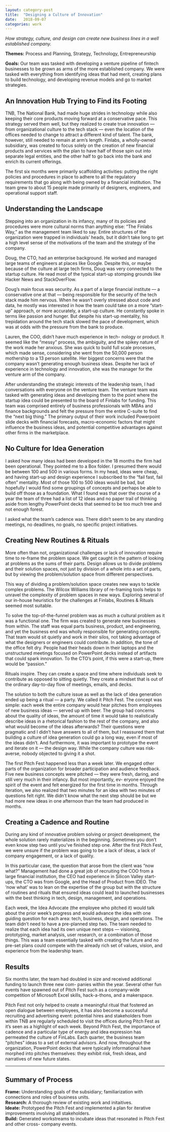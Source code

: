 ```yaml
---
layout: category-post
title:  "Designing a Culture of Innovation"
date:   2018-09-07
categories: work
---
```


*How strategy, culture, and design can create new business lines in a well established company.*

**Themes:** Process and Planning, Strategy, Technology, Entrepreneurship

**Goals:** Our team was tasked with developing a venture pipeline of fintech businesses to be grown as arms of the more established company. We were tasked with everything from identifying ideas that had merit, creating plans to build technology, and developing revenue models and go to market strategies. 

## An Innovation Hub Trying to Find its Footing 

TNB, The National Bank, had made huge strides in technology while also keeping their core products moving forward at a conservative pace. This strategy served them well, but they realized to create true innovation — from organizational culture to the tech stack — even the location of the offices needed to change to attract a different kind of talent. The bank, however, still needed to remain at arm’s length. Finlabs, a wholly-owned subsidiary, was created to focus solely on the creation of new financial products and services with the plan to have half of those spin out into separate legal entities, and the other half to go back into the bank and enrich its current offerings. 

The first six months were primarily scaffolding activities: putting the right policies and procedures in place to adhere to all the regulatory requirements that go along with being owned by a financial institution. The team grew to about 15 people made primarily of designers, engineers, and operational support staff. 

## Understanding the Landscape 

Stepping into an organization in its infancy, many of its policies and procedures were more cultural norms than anything else: “The Finlabs Way,” as the management team liked to say. Entire structures of the organization were trapped in individuals’ heads, but it didn’t take long to get a high level sense of the motivations of the team and the strategy of the company. 

Doug, the CTO, had an enterprise background. He worked and managed large teams of engineers at places like Google. Despite this, or maybe because of the culture at large tech firms, Doug was very connected to the startup culture. He read most of the typical start-up stomping grounds like Hacker News and StackOverFlow. 

Doug’s main focus was security. As a part of a large financial institute — a conservative one at that — being responsible for the security of the tech stack made him nervous. When he wasn’t overly stressed about code and data, he mostly was interested in how the team could take on a more “start-up” approach, or more accurately, a start-up culture. He constantly spoke in terms like passion and hunger. But despite his start-up mentality, his trepidation around the tech stack slowed the pace of development, which was at odds with the pressure from the bank to produce. 

Lauren, the COO, didn’t have much experience in tech- nology or product. It seemed like the “messy” process, the ambiguity, and the spikey nature of the work made her anxious. She was quick to build full scale processes, which made sense, considering she went from the 50,000 person mothership to a 13 person satellite. Her biggest concerns were that the company wasn’t generating enough business ideas. Despite her lack of experience in technology and innovation, she was the manager for the venture arm of the company. 

After understanding the strategic interests of the leadership team, I had conversations with everyone on the venture team. The venture team was tasked with generating ideas and developing them to the point where the startup idea could be presented to the board of Finlabs for funding. This team was comprised entirely of business professionals with MBAs and finance backgrounds and felt the pressure from the entire C-suite to find the “next big thing.” The primary output of their work included Powerpoint slide decks with financial forecasts, macro-economic factors that might influence the business ideas, and potential competitive advantages against other firms in the marketplace. 

## No Culture for Idea Generation 

I asked how many ideas had been developed in the 18 months the firm had been operational. They pointed me to a Box folder. I presumed there would be between 100 and 500 in various forms. In my head, ideas were cheap, and having start-up and design experience I subscribed to the “fail fast, fail often” mentality. Most of those 100 to 500 ideas would be bad, but hopefully I would find some groupings of concepts and perhaps be able to build off those as a foundation. What I found was that over the course of a year the team of three had a list of 12 ideas and no paper trail of thinking aside from lengthy PowerPoint decks that seemed to be too much tree and not enough forest. 

I asked what the team’s cadence was. There didn’t seem to be any standing meetings, no deadlines, no goals, no specific project initiatives. 

## Creating New Routines & Rituals 

More often than not, organizational challenges or lack of innovation require time to re-frame the problem space. We get caught in the pattern of looking at problems as the sums of their parts. Design allows us to divide problems and their solution spaces, not just by division of a whole into a set of parts, but by viewing the problem/solution space from different perspectives. 

This way of dividing a problem/solution space creates new ways to tackle complex problems. The Wilcox Williams library of re-framing tools helps to unravel the complexity of problem spaces in new ways. Exploring several of our in-house heuristics for the challenges at Finlabs, Routines & Rituals seemed most suitable. 

To solve the top-of-the-funnel problem was as much a cultural problem as it was a functional one. The firm was created to generate new businesses from within. The staff was equal parts business, product, and engineering, and yet the business end was wholly responsible for generating concepts. That team would sit quietly and work in their silos, not taking advantage of what the designers or engineers could contribute. In addition, the tone of the office felt dry. People had their heads down in their laptops and the unstructured meetings focused on PowerPoint decks instead of artifacts that could spark innovation. To the CTO’s point, if this were a start-up, there would be “passion.” 

Rituals inspire. They can create a space and time where individuals seek to contribute as opposed to sitting quietly. They create a mindset that is out of the ordinary day-to-day flow of meetings, emails, and decks. 

The solution to both the culture issue as well as the lack of idea generation ended up being a ritual — a party. We called it Pitch Fest. The concept was simple: each week the entire company would hear pitches from employees of new business ideas — served up with beer. The group had concerns about the quality of ideas, the amount of time it would take to realistically describe ideas in a rhetorical fashion to the rest of the company, and also what would become of the ideas afterwards? Their questions were pragmatic and I didn’t have answers to all of them, but I reassured them that building a culture of idea generation could go a long way, even if most of the ideas didn’t. And furthermore, it was important to prototype the event and iterate on it — the design way. While the company culture was risk-averse, nobody objected to giving it a shot. 

The first Pitch Fest happened less than a week later. We engaged other parts of the organization for broader participation and audience feedback. Five new business concepts were pitched — they were fresh, daring, and still very much in their infancy. But most importantly, ev- eryone enjoyed the spirit of the event and felt energized for the first time in months. Through iteration, we also realized that two minutes for an idea with two minutes of questions felt right. We didn’t know what the next step should be but we had more new ideas in one afternoon than the team had produced in months. 

## Creating a Cadence and Routine 

During any kind of innovative problem solving or project development, the whole solution rarely materializes in the beginning. Sometimes you don’t even know step two until you’ve finished step one. After the first Pitch Fest, we were unsure if the problem was going to be a lack of ideas, a lack of company engagement, or a lack of quality. 

In this particular case, the question that arose from the client was “now what?” Management had done a great job of recruiting the COO from a large financial institution, the CEO had experience in Silicon Valley start-ups, the CTO was from Google, and the Head of Product from IDEO. The ‘now what’ was to lean on the expertise of the group but with the structure of routines and rituals that ensured ideas could lead to launched businesses with the best thinking in tech, design, management, and operations. 

Each week, the Idea Advocate (the employee who pitched it) would talk about the prior week’s progress and would advance the idea with one guiding question for each area: tech, business, design, and operations. The team didn’t need to have a pre-planned step two. The team needed to realize that each idea had its own unique next steps — visioning, prototyping, market analysis, user research, or a combination of those things. This was a team essentially tasked with creating the future and no pre-set plans could compete with the already rich set of values, vision, and experience from the leadership team. 

## Results 

Six months later, the team had doubled in size and received additional funding to launch three new com- panies within the year. Several other fun events have spawned out of Pitch Fest such as a company-wide competition of Microsoft Excel skills, hack-a-thons, and a makerspace. 

Pitch Fest not only helped to create a meaningful ritual that fostered an open dialogue between employees, it has also become a successful recruiting and advertising event: potential hires and stakeholders from within TNB are regularly scheduled to visit the offices during Pitch Fest as it’s seen as a highlight of each week. Beyond Pitch Fest, the importance of cadence and a particular type of energy and idea expression has permeated the culture of FinLabs. Each quarter, the business team “pitches” ideas to a set of external advisors. And now, throughout the organization, PowerPoint decks that were typically informational have morphed into pitches themselves: they exhibit risk, fresh ideas, and narratives of new future states. 

***
## Summary of Process 

**Frame:** Understanding goals of the subsidiary; familiarization with connections and roles of business units.   
**Research:** A thorough review of existing work and initaitives.   
**Ideate:** Prototyped the Pitch Fest and implemented a plan for iterative improvements involving all stakeholders.   
**Build:** Generated workstreams to incubate ideas that resonated in Pitch Fest and other cross- company events.   
